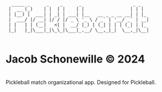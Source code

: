 ```
  _____ _      _    _      _                   _ _   
 |  __ (_)    | |  | |    | |                 | | |  
 | |__) |  ___| | _| | ___| |__   __ _ _ __ __| | |_ 
 |  ___/ |/ __| |/ / |/ _ \ '_ \ / _` | '__/ _` | __|
 | |   | | (__|   <| |  __/ |_) | (_| | | | (_| | |_ 
 |_|   |_|\___|_|\_\_|\___|_.__/ \__,_|_|  \__,_|\__|
              
```
# Jacob Schonewille © 2024
<br/>
Pickleball match organizational app. Designed for Pickleball.
